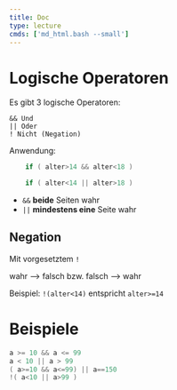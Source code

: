 ```yaml
---
title: Doc
type: lecture
cmds: ['md_html.bash --small']
---
```


# Logische Operatoren

Es gibt 3 logische Operatoren:


	&& Und
	|| Oder
	! Nicht (Negation)



Anwendung:

```c
	if ( alter>14 && alter<18 )
```

```c
	if ( alter<14 || alter>18 )
```

- `&&` **beide** Seiten wahr
- `||` **mindestens eine** Seite wahr



## Negation

Mit vorgesetztem `!`

wahr ⟶ falsch bzw. falsch ⟶ wahr

Beispiel:
`!(alter<14)` entspricht `alter>=14`

# Beispiele

```c
a >= 10 && a <= 99
a < 10 || a > 99
( a>=10 && a<=99) || a==150
!( a<10 || a>99 )
```
